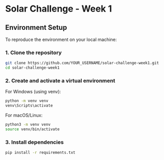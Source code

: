 #  Solar Challenge - Week 1

##  Environment Setup

To reproduce the environment on your local machine:

### 1. Clone the repository

```bash
git clone https://github.com/YOUR_USERNAME/solar-challenge-week1.git
cd solar-challenge-week1
```
 ### 2. Create and activate a virtual environment
For Windows (using venv):

```bash
python -m venv venv
venv\Scripts\activate
```
For macOS/Linux:

```bash
python3 -m venv venv
source venv/bin/activate
```
### 3. Install dependencies
```bash
pip install -r requirements.txt
```